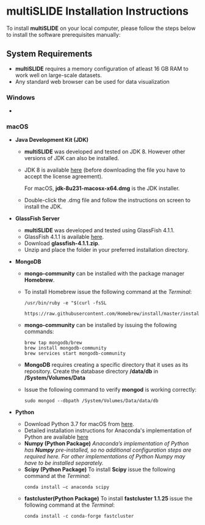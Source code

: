 # multiSLIDE Installation Instructions  

To install **multiSLIDE** on your local computer, please follow the steps below to install the software prerequisites manually: 

## System Requirements

*	**multiSLIDE** requires a memory configuration of atleast 16 GB RAM to work well on large-scale datasets. 
*	Any standard web browser can be used for data visualization

### Windows 

* 


### macOS

* **Java Development Kit (JDK)**

	*	**multiSLIDE** was developed and tested on JDK 8. However other versions of JDK can also be installed. 
	*	JDK 8 is available [here](https://www.oracle.com/technetwork/java/javase/downloads/jdk8-downloads-2133151.html) (before downloading the file you have to accept the license agreement).

		For macOS, **jdk-8u231-macosx-x64.dmg** is the JDK installer. 
	*	Double-click the .dmg file and follow the instructions on screen to install the JDK.

* **GlassFish Server**

	*	**multiSLIDE** was developed and tested using GlassFish 4.1.1.
	*	GlassFish 4.1.1 is available [here](https://download.oracle.com/glassfish/4.1.1/release/index.html).
	*	Download **glassfish-4.1.1.zip**.
	*	Unzip and place the folder in your preferred installation directory.	

* **MongoDB**

	*	**mongo-community** can be installed with the package manager **Homebrew**.
	*	To install Homebrew issue the following command at the _Terminal_:

		<pre><code>/usr/bin/ruby -e "$(curl -fsSL 
			https://raw.githubusercontent.com/Homebrew/install/master/install)" </code></pre>
	*	**mongo-community** can be installed by issuing the following commands:

		<pre><code>brew tap mongodb/brew
		brew install mongodb-community
		brew services start mongodb-community </code></pre>
	*	**MongoDB** requires creating a specific directory that it uses as its repository. Create the database directory **/data/db** in **/System/Volumes/Data**
	*	Issue the following command to verify **mongod** is working correctly:
		<pre><code>sudo mongod --dbpath /System/Volumes/Data/data/db </code></pre> 

* **Python**
	
	*	Download Python 3.7 for macOS from [here](https://www.anaconda.com/distribution/#macos).
	*	Detailed installation instructions for Anaconda's implementation of Python are available [here](https://docs.anaconda.com/anaconda/install/mac-os/)
	*	**Numpy (Python Package)** _Anaconda’s implementation of Python has **Numpy** pre-installed, so no
additional configuration steps are required here. For other implementations
of Python Numpy may have to be installed separately._
	*	**Scipy (Python Package)**
		To install **Scipy** issue the following command at the _Terminal_:
		<pre><code>conda install –c anaconda scipy</code></pre>
	*	**fastcluster(Python Package)**
		To install **fastcluster 1.1.25** issue the following command at the _Terminal_:
		<pre><code>conda install -c conda-forge fastcluster</code></pre>







